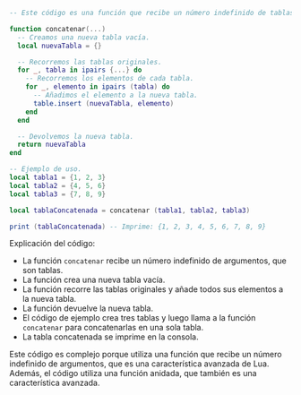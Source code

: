 ```lua
-- Este código es una función que recibe un número indefinido de tablas y devuelve una nueva tabla que contiene todos los elementos de las tablas originales.

function concatenar(...)
  -- Creamos una nueva tabla vacía.
  local nuevaTabla = {}

  -- Recorremos las tablas originales.
  for _, tabla in ipairs {...} do
    -- Recorremos los elementos de cada tabla.
    for _, elemento in ipairs (tabla) do
      -- Añadimos el elemento a la nueva tabla.
      table.insert (nuevaTabla, elemento)
    end
  end

  -- Devolvemos la nueva tabla.
  return nuevaTabla
end

-- Ejemplo de uso.
local tabla1 = {1, 2, 3}
local tabla2 = {4, 5, 6}
local tabla3 = {7, 8, 9}

local tablaConcatenada = concatenar (tabla1, tabla2, tabla3)

print (tablaConcatenada) -- Imprime: {1, 2, 3, 4, 5, 6, 7, 8, 9}
```

Explicación del código:

* La función `concatenar` recibe un número indefinido de argumentos, que son tablas.
* La función crea una nueva tabla vacía.
* La función recorre las tablas originales y añade todos sus elementos a la nueva tabla.
* La función devuelve la nueva tabla.
* El código de ejemplo crea tres tablas y luego llama a la función `concatenar` para concatenarlas en una sola tabla.
* La tabla concatenada se imprime en la consola.

Este código es complejo porque utiliza una función que recibe un número indefinido de argumentos, que es una característica avanzada de Lua. Además, el código utiliza una función anidada, que también es una característica avanzada.